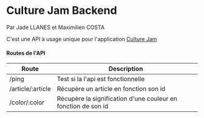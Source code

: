 # Culture Jam Backend

Par Jade LLANES et Maximilien COSTA

C'est une API à usage unique pour l'application [Culture Jam](https://mcynov.gitlab.io/culture-jam/)

#### Routes de l'API

Route  | Description
-------|------------
/ping  | Test si la l'api est fonctionnelle
/article/:article | Récupère un article en fonction son id
/color/:color | Récupère la signification d'une couleur en fonction de son id
 
